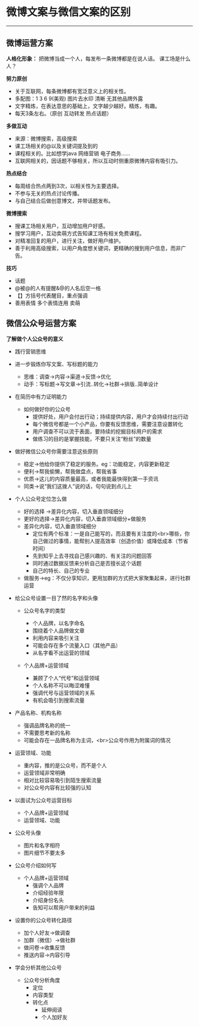 # 微博文案与微信文案的区别
---

## 微博运营方案

**人格化形象：** 把微博当成一个人，每发布一条微博都是在说人话。 课工场是什么人？

**努力原创**
- 关于互联网，每条微博都有宽泛意义上的相关性。
- 多配图：1 3 6 9(美观) 图片去水印 清晰 无其他品牌外露
- 文字精炼，在表达意思的基础上，文字越少越好。精炼，有趣。
- 每天3条左右。（原创 互动转发 热点话题）

**多做互动**
- 来源：微博搜索，高级搜索
- 课工场相关的@以及关键词提及到的
- 课程相关的。比如想学java 网络营销 电子商务……
- 互联网相关的，因话题不够相关，所以互动时侧重原微博内容有吸引力。

**热点结合**
- 每周结合热点两到3次，以相关性为主要选择。
- 不参与无关的热点讨论传播。
- 与自己结合后做创意博文，并带话题发布。

**微博搜索**
- 搜课工场相关用户，互动增加用户好感。
- 搜学习用户，互动卖萌方式告知课工场有相关免费课程。
- 对精准回复的用户，进行关注，做好用户维护。
- 善于利用高级搜索，以用户角度想关键词，更精确的搜到用户信息，而非广告。

**技巧**
- 话题
- @被@的人有提醒&@的人名后空一格
- 【】方括号代表醒目，重点强调
- 善用表情 多个表情连用 卖萌

## 微信公众号运营方案

**了解做个人公众号的意义**

- 践行营销思维

- 进一步锻炼你写文案、写标题的能力
  - 思维：调查→内容→渠道→反馈→优化
  - 动手：写标题→写文章→引流..转化→社群→排版..简单设计

- 在简历中有力证明能力
  - 如何做好你的公众号
    - 提供好处，用户会付出行动；持续提供内容，用户才会持续付出行动
    - 每个微信号都是一个小产品，你要有反馈思维，需要注意设置转化
    - 用户调查不可以流于表面，要持续的挖掘目标用户的需求
    - 做练习的目的是掌握技能，不要只关注“粉丝”的数量

- 做好微信公众号你需要注意这些原则
  - 稳定→他给你提供了稳定的服务。eg：功能稳定，内容更新稳定
  - 便利→帮我偷懒，帮我做盘点，帮我省事
  - 优质→这儿的内容质量最高，或者我能最快得到第一手资讯
  - 同类→说“我们这拨人”说的话，句句说到点儿上

- 个人公众号定位怎么做
  - 好的选择 →差异化内容，切入垂直领域细分
  - 更好的选择→差异化内容，切入垂直领域细分+做服务
  - 差异化内容，切入垂直领域细分
    - 定位有两个标准：一是自己能写的，而且要有关注度的&lt;br&gt;哪些，你自己做过的事情，能帮别人提高效率（创造价值）或降低成本（节省时间）
    - 先到知乎上去寻找自己感兴趣的、有关注的问题回答
    - 同时通过数据反馈来分析自己是否擅长这个话题
    - 自己的特长、自己的专业
  - 做服务→eg：不仅分享知识，更用加群的方式把大家聚集起来，进行社群运营

- 给公众号设置一目了然的名字和头像
  - 公众号名字的类型
    - 个人品牌，以名字命名
    - 围绕着个人品牌做文章
    - 利用内容来吸引关注
    - 可能会存在多个流量入口（其他产品）
    - 从名字看不出运营的领域

  - 个人品牌+运营领域
    - 兼顾了个人“代号”和运营领域
    - 个人名称不可以晦涩难懂
    - 强调代号与运营领域的关系
    - 有机会吸引到搜索流量

- 产品名称、机构名称
  - 强调品牌名称的统一
  - 不需要思考新的名称
  - 可能会存在一品牌名称为主词，&lt;br&gt;公众号作用为附属词的情况

- 运营领域、功能
  - 重内容，推的是公众号，而不是个人
  - 运营领域非常明确
  - 相对比较容易吸引到陌生搜索流量
  - 对公众号内容有比较强的认知

- 以面试为公众号运营目标
  - 个人品牌+运营领域
  - 运营领域、功能

- 公众号头像
  - 图片和名字相符
  - 图片细节不要太多

- 公众号介绍如何写
  - 个人品牌+运营领域
    - 强调个人品牌
    - 介绍经验年限
    - 介绍身份名头
    - 告知可以帮用户带来的利益

- 设置你的公众号转化路径
  - 加个人好友→做调查
  - 加群（微信）→做社群
  - 做问卷→收集反馈
  - 推送内容→内容引导

- 学会分析其他公众号
  - 公众号分析角度
    - 定位
    - 内容类型
    - 转化点
      - 延伸阅读
      - 个人加好友
